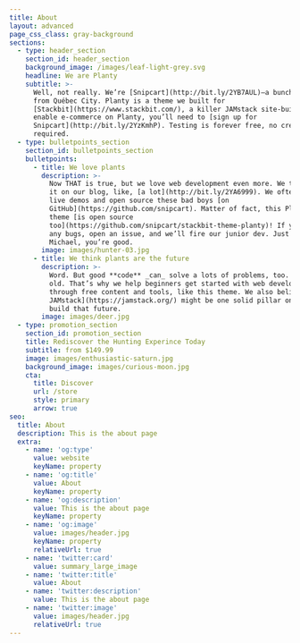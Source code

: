 ```yaml
---
title: About
layout: advanced
page_css_class: gray-background
sections:
  - type: header_section
    section_id: header_section
    background_image: /images/leaf-light-grey.svg
    headline: We are Planty
    subtitle: >-
      Well, not really. We’re [Snipcart](http://bit.ly/2YB7AUL)—a bunch of geeks
      from Québec City. Planty is a theme we built for
      [Stackbit](https://www.stackbit.com/), a killer JAMstack site-builder. To
      enable e-commerce on Planty, you’ll need to [sign up for
      Snipcart](http://bit.ly/2YzKmhP). Testing is forever free, no credit card
      required.
  - type: bulletpoints_section
    section_id: bulletpoints_section
    bulletpoints:
      - title: We love plants
        description: >-
          Now THAT is true, but we love web development even more. We talk about
          it on our blog, like, [a lot](http://bit.ly/2YA6999). We often craft
          live demos and open source these bad boys [on
          GitHub](https://github.com/snipcart). Matter of fact, this Planty
          theme [is open source
          too](https://github.com/snipcart/stackbit-theme-planty)! If you spot
          any bugs, open an issue, and we’ll fire our junior dev. Just kidding
          Michael, you’re good.
        image: images/hunter-03.jpg
      - title: We think plants are the future
        description: >-
          Word. But good **code** _can_ solve a lots of problems, too. New _and_
          old. That’s why we help beginners get started with web development
          through free content and tools, like this theme. We also believe [the
          JAMstack](https://jamstack.org/) might be one solid pillar on which we
          build that future.
        image: images/deer.jpg
  - type: promotion_section
    section_id: promotion_section
    title: Rediscover the Hunting Experince Today
    subtitle: from $149.99
    image: images/enthusiastic-saturn.jpg
    background_image: images/curious-moon.jpg
    cta:
      title: Discover
      url: /store
      style: primary
      arrow: true
seo:
  title: About
  description: This is the about page
  extra:
    - name: 'og:type'
      value: website
      keyName: property
    - name: 'og:title'
      value: About
      keyName: property
    - name: 'og:description'
      value: This is the about page
      keyName: property
    - name: 'og:image'
      value: images/header.jpg
      keyName: property
      relativeUrl: true
    - name: 'twitter:card'
      value: summary_large_image
    - name: 'twitter:title'
      value: About
    - name: 'twitter:description'
      value: This is the about page
    - name: 'twitter:image'
      value: images/header.jpg
      relativeUrl: true
---
```

